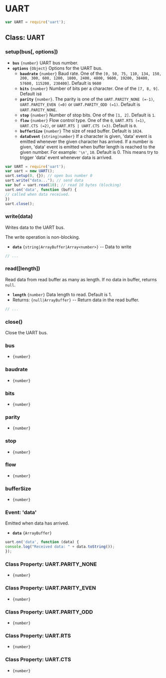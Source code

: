 UART
====

```js
var UART = require('uart');
```


## Class: UART


### setup(bus[, options])

* __`bus`__ `{number}` UART bus number.
* __`options`__ `{Object}` Options for the UART bus.
  * __`baudrate`__ `{number}` Baud rate. One of the `[0, 50, 75, 110, 134, 150, 200, 300, 600, 1200, 1800, 2400, 4800, 9600, 19200, 38400, 57600, 115200, 230400]`. Default is `9600`
  * __`bits`__ `{number}` Number of bits per a character. One of the `[7, 8, 9]`. Default is`8`
  * __`parity`__ `{number}`. The parity is one of the `UART.PARITY_NONE (=-1)`, `UART.PARITY_EVEN (=0)` or `UART.PARITY_ODD (=1)`. Default is `UART.PARITY_NONE`.
  * __`stop`__ `{number}` Number of stop bits. One of the `[1, 2]`. Default is `1`.
  * __`flow`__ `{number}` Flow control type. One of the `0`, `UART.RTS (=1)`, `UART.CTS (=2)`, or `UART.RTS | UART.CTS (=3)`. Default is `0`.
  * __`bufferSize`__ `{number}` The size of read buffer. Default is `1024`.
  * __`dataEvent`__ `{string|number}` If a character is given, 'data' event is emitted whenever the given character has arrived. If a number is given, 'data' event is emitted when buffer length is reached to the given number. For example: `'\n'`, `10`. Default is 0. This means try to trigger 'data' event whenever data is arrived.


```js
var UART = require('uart');
var uart = new UART();
uart.setup(0, {}); // open bus number 0
uart.write("data..."); // send data
var buf = uart.read(10); // read 10 bytes (blocking)
uart.on('data', function (buf) {
// called when data received.
})
uart.close();
```


### write(data)

Writes data to the UART bus.

The write operation is non-blocking.

* __`data`__ `{string|ArrayBuffer|Array<number>}` -- Data to write


```js
// ...
```


### read([length])

Read data from read buffer as many as length. If no data in buffer, returns `null`.

* __`length`__ `{number}` Data length to read. Default is 1.
* Returns: `{null|ArrayBuffer}` -- Return data in the read buffer.


```js
// ...
```

### close()

Close the UART bus.

### bus

* `{number}`

### baudrate

* `{number}`

### bits

* `{number}`

### parity

* `{number}`

### stop

* `{number}`

### flow

* `{number}`

### bufferSize

* `{number}`

### Event: 'data'

Emitted when data has arrived.

* __`data`__ `{ArrayBuffer}`

```js
uart.on('data', function (data) {
console.log("Received data: " + data.toString());
});
```


### Class Property: UART.PARITY_NONE

* `{number}`


### Class Property: UART.PARITY_EVEN

* `{number}`


### Class Property: UART.PARITY_ODD

* `{number}`


### Class Property: UART.RTS

* `{number}`


### Class Property: UART.CTS

* `{number}`
